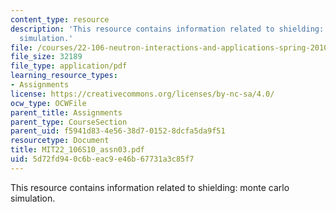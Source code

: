 ```yaml
---
content_type: resource
description: 'This resource contains information related to shielding: monte carlo
  simulation.'
file: /courses/22-106-neutron-interactions-and-applications-spring-2010/5d72fd940c6beac9e46b67731a3c85f7_MIT22_106S10_assn03.pdf
file_size: 32189
file_type: application/pdf
learning_resource_types:
- Assignments
license: https://creativecommons.org/licenses/by-nc-sa/4.0/
ocw_type: OCWFile
parent_title: Assignments
parent_type: CourseSection
parent_uid: f5941d83-4e56-38d7-0152-8dcfa5da9f51
resourcetype: Document
title: MIT22_106S10_assn03.pdf
uid: 5d72fd94-0c6b-eac9-e46b-67731a3c85f7
---
```

This resource contains information related to shielding: monte carlo simulation.